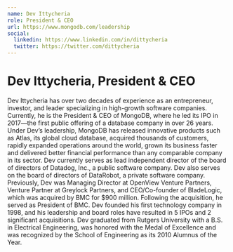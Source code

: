 ```yaml
---
name: Dev Ittycheria
role: President & CEO
url: https://www.mongodb.com/leadership
social:
  linkedin: https://www.linkedin.com/in/dittycheria
  twitter: https://twitter.com/dittycheria
---
```


# Dev Ittycheria, President & CEO

Dev Ittycheria has over two decades of experience as an entrepreneur, investor, and leader specializing in high-growth software companies. Currently, he is the President & CEO of MongoDB, where he led its IPO in 2017—the first public offering of a database company in over 26 years. Under Dev’s leadership, MongoDB has released innovative products such as Atlas, its global cloud database, acquired thousands of customers, rapidly expanded operations around the world, grown its business faster and delivered better financial performance than any comparable company in its sector. Dev currently serves as lead independent director of the board of directors of Datadog, Inc., a public software company. Dev also serves on the board of directors of DataRobot, a private software company. Previously, Dev was Managing Director at OpenView Venture Partners, Venture Partner at Greylock Partners, and CEO/Co-founder of BladeLogic, which was acquired by BMC for $900 million. Following the acquisition, he served as President of BMC. Dev founded his first technology company in 1998, and his leadership and board roles have resulted in 5 IPOs and 2 significant acquisitions. Dev graduated from Rutgers University with a B.S. in Electrical Engineering, was honored with the Medal of Excellence and was recognized by the School of Engineering as its 2010 Alumnus of the Year.
